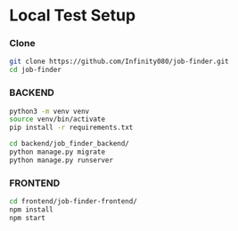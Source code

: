# Local Test Setup

### Clone

```bash
git clone https://github.com/Infinity080/job-finder.git
cd job-finder
```

### BACKEND

```bash
python3 -m venv venv
source venv/bin/activate
pip install -r requirements.txt

cd backend/job_finder_backend/
python manage.py migrate
python manage.py runserver
```

### FRONTEND

```bash
cd frontend/job-finder-frontend/
npm install
npm start
```
